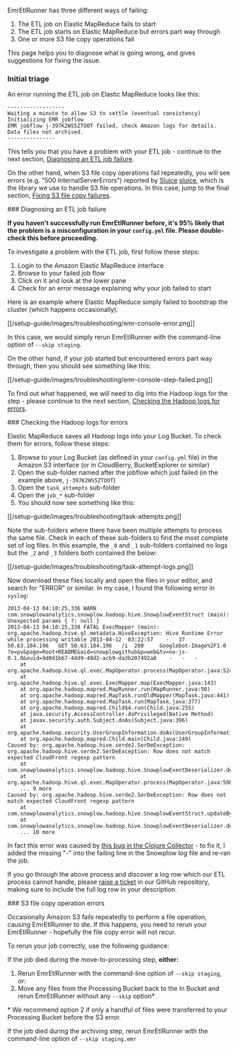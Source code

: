 EmrEtlRunner has three different ways of failing:

1. The ETL job on Elastic MapReduce fails to start
2. The ETL job starts on Elastic MapReduce but errors part way through
3. One or more S3 file copy operations fail

This page helps you to diagnose what is going wrong, and gives suggestions for fixing the issue.

### Initial triage

An error running the ETL job on Elastic MapReduce looks like this:

    ------------------ 
    Waiting a minute to allow S3 to settle (eventual consistency)
    Initializing EMR jobflow
    EMR jobflow j-397K2WS5ZTOOT failed, check Amazon logs for details. Data files not archived.
    ---------------

This tells you that you have a problem with your ETL job - continue to the next section, [Diagnosing an ETL job failure](#diagnose-etl-job-failure).

On the other hand, when S3 file copy operations fail repeatedly, you will see errors (e.g. "500 InternalServerErrors") reported by [Sluice] [sluice], which is the library we use to handle S3 file operations. In this case, jump to the final section, [Fixing S3 file copy failures](#filecopy-failure).

<a name="diagnose-etl-job"/>
### Diagnosing an ETL job failure

**If you haven't successfully run EmrEtlRunner before, it's 95% likely that the problem is a misconfiguration in your `config.yml` file. Please double-check this before proceeding.**

To investigate a problem with the ETL job, first follow these steps:

1. Login to the Amazon Elastic MapReduce interface
2. Browse to your failed job flow
3. Click on it and look at the lower pane
4. Check for an error message explaining why your job failed to start

Here is an example where Elastic MapReduce simply failed to bootstrap the cluster (which happens occasionally):

[[/setup-guide/images/troubleshooting/emr-console-error.png]]

In this case, we would simply rerun EmrEtlRunner with the command-line option of `--skip staging`.

On the other hand, if your job started but encountered errors part way through, then you should see something like this:

[[/setup-guide/images/troubleshooting/emr-console-step-failed.png]]

To find out what happened, we will need to dig into the Hadoop logs for the step - please continue to the next section, [Checking the Hadoop logs for errors](#check-hadoop-logs).

<a name="check-hadoop-logs"/>
### Checking the Hadoop logs for errors

Elastic MapReduce saves all Hadoop logs into your Log Bucket. To check them for errors, follow these steps:

1. Browse to your Log Bucket (as defined in your `config.yml` file) in the Amazon S3 interface (or in CloudBerry, BucketExplorer or similar)
2. Open the sub-folder named after the jobflow which just failed (in the example above, `j-397K2WS5ZTOOT`)
3. Open the `task_attempts` sub-folder
4. Open the `job_*` sub-folder
5. You should now see something like this:

[[/setup-guide/images/troubleshooting/task-attempts.png]]

Note the sub-folders where there have been multiple attempts to process the same file. Check in each of these sub-folders to find the most complete set of log files. In this example, the `_0` and `_1` sub-folders contained no logs but the `_2` and `_3` folders both contained the below:

[[/setup-guide/images/troubleshooting/task-attempt-logs.png]]

Now download these files locally and open the files in your editor, and search for "ERROR" or similar. In my case, I found the following error in `syslog`:

	2013-04-13 04:10:25,336 WARN com.snowplowanalytics.snowplow.hadoop.hive.SnowplowEventStruct (main): Unexpected params { ?: null }
	2013-04-13 04:10:25,338 FATAL ExecMapper (main): org.apache.hadoop.hive.ql.metadata.HiveException: Hive Runtime Error while processing writable 2013-04-12	03:22:57	-	37	50.63.184.196	GET	50.63.184.196	/i	200		Googlebot-Image%2F1.0	?e=pv&page=Root+README&aid=snowplowgithub&p=web&tv=no-js-0.1.0&nuid=9d0d1b67-4dd9-40d2-acb9-da3b207492a8	-	-	-
		at org.apache.hadoop.hive.ql.exec.MapOperator.process(MapOperator.java:524)
		at org.apache.hadoop.hive.ql.exec.ExecMapper.map(ExecMapper.java:143)
		at org.apache.hadoop.mapred.MapRunner.run(MapRunner.java:50)
		at org.apache.hadoop.mapred.MapTask.runOldMapper(MapTask.java:441)
		at org.apache.hadoop.mapred.MapTask.run(MapTask.java:377)
		at org.apache.hadoop.mapred.Child$4.run(Child.java:255)
		at java.security.AccessController.doPrivileged(Native Method)
		at javax.security.auth.Subject.doAs(Subject.java:396)
		at org.apache.hadoop.security.UserGroupInformation.doAs(UserGroupInformation.java:1132)
		at org.apache.hadoop.mapred.Child.main(Child.java:249)
	Caused by: org.apache.hadoop.hive.serde2.SerDeException: org.apache.hadoop.hive.serde2.SerDeException: Row does not match expected CloudFront regexp pattern
		at com.snowplowanalytics.snowplow.hadoop.hive.SnowplowEventDeserializer.deserialize(SnowplowEventDeserializer.java:185)
		at org.apache.hadoop.hive.ql.exec.MapOperator.process(MapOperator.java:508)
		... 9 more
	Caused by: org.apache.hadoop.hive.serde2.SerDeException: Row does not match expected CloudFront regexp pattern
		at com.snowplowanalytics.snowplow.hadoop.hive.SnowplowEventStruct.updateByParsing(SnowplowEventStruct.java:282)
		at com.snowplowanalytics.snowplow.hadoop.hive.SnowplowEventDeserializer.deserialize(SnowplowEventDeserializer.java:173)
		... 10 more

In fact this error was caused by [this bug in the Clojure Collector](#https://github.com/snowplow/snowplow/issues/220) - to fix it, I added the missing "-" into the failing line in the Snowplow log file and re-ran the job.

If you go through the above process and discover a log row which our ETL process cannot handle, please [raise a ticket](#https://github.com/snowplow/snowplow/issues/new) in our GitHub repository, making sure to include the full log row in your description.

<a name="filecopy-failure"/>
### S3 file copy operation errors

Occasionally Amazon S3 fails repeatedly to perform a file operation, causing EmrEtlRunner to die. If this happens, you need to rerun your EmrEtlRunner - hopefully the file copy error will not recur.

To rerun your job correctly, use the following guidance:

If the job died during the move-to-processing step, **either:**
  1. Rerun EmrEtlRunner with the command-line option of `--skip staging`, or:
  2. Move any files from the Processing Bucket back to the In Bucket and rerun EmrEtlRunner without any `--skip` option\*

\* We recommend option 2 if only a handful of files were transferred to your Processing Bucket before the S3 error.

If the job died during the archiving step, rerun EmrEtlRunner with the command-line option of `--skip staging,emr`

[sluice]: https://github.com/snowplow/sluice
